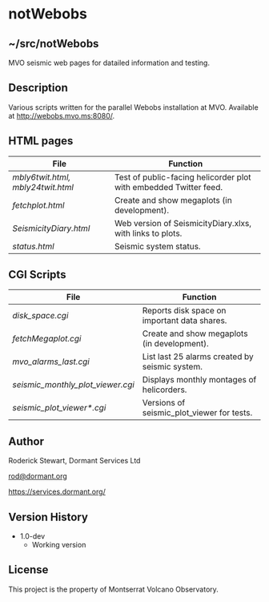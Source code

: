 # notWebobs

## ~/src/notWebobs

MVO seismic web pages for datailed information and testing.

## Description

Various scripts written for the parallel Webobs installation at MVO. Available at http://webobs.mvo.ms:8080/.

## HTML pages

| File       | Function |
| -------------| -------------------|
| *mbly6twit.html, mbly24twit.html* | Test of public-facing helicorder plot with embedded Twitter feed.|
| *fetchplot.html* | Create and show megaplots (in development).|
| *SeismicityDiary.html* | Web version of SeismicityDiary.xlxs, with links to plots.|
| *status.html* | Seismic system status.|

## CGI Scripts

| File       | Function |
| -------------| -------------------|
| *disk_space.cgi* | Reports disk space on important data shares. |
| *fetchMegaplot.cgi* | Create and show megaplots (in development).|
| *mvo_alarms_last.cgi* | List last 25 alarms created by seismic system.|
| *seismic_monthly_plot_viewer.cgi* | Displays monthly montages of helicorders.|
| *seismic_plot_viewer\*.cgi* | Versions of seismic_plot_viewer for tests.|


## Author

Roderick Stewart, Dormant Services Ltd

rod@dormant.org

https://services.dormant.org/

## Version History

* 1.0-dev
    * Working version

## License

This project is the property of Montserrat Volcano Observatory.
